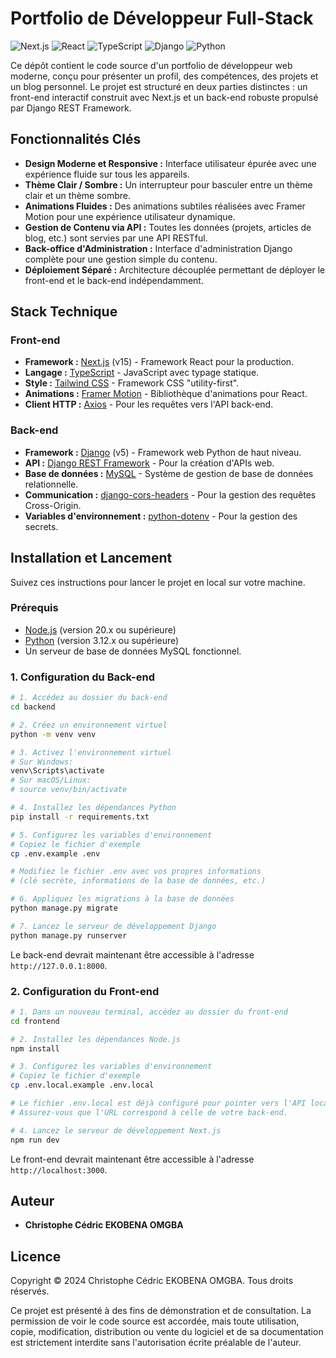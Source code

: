 # Portfolio de Développeur Full-Stack

![Next.js](https://img.shields.io/badge/Next.js-000000?style=for-the-badge&logo=nextdotjs&logoColor=white)
![React](https://img.shields.io/badge/React-20232A?style=for-the-badge&logo=react&logoColor=61DAFB)
![TypeScript](https://img.shields.io/badge/TypeScript-007ACC?style=for-the-badge&logo=typescript&logoColor=white)
![Django](https://img.shields.io/badge/Django-092E20?style=for-the-badge&logo=django&logoColor=white)
![Python](https://img.shields.io/badge/Python-3776AB?style=for-the-badge&logo=python&logoColor=white)

Ce dépôt contient le code source d'un portfolio de développeur web moderne, conçu pour présenter un profil, des compétences, des projets et un blog personnel. Le projet est structuré en deux parties distinctes : un front-end interactif construit avec Next.js et un back-end robuste propulsé par Django REST Framework.

## Fonctionnalités Clés

- **Design Moderne et Responsive :** Interface utilisateur épurée avec une expérience fluide sur tous les appareils.
- **Thème Clair / Sombre :** Un interrupteur pour basculer entre un thème clair et un thème sombre.
- **Animations Fluides :** Des animations subtiles réalisées avec Framer Motion pour une expérience utilisateur dynamique.
- **Gestion de Contenu via API :** Toutes les données (projets, articles de blog, etc.) sont servies par une API RESTful.
- **Back-office d'Administration :** Interface d'administration Django complète pour une gestion simple du contenu.
- **Déploiement Séparé :** Architecture découplée permettant de déployer le front-end et le back-end indépendamment.

## Stack Technique

### Front-end

- **Framework :** [Next.js](https://nextjs.org/) (v15) - Framework React pour la production.
- **Langage :** [TypeScript](https://www.typescriptlang.org/) - JavaScript avec typage statique.
- **Style :** [Tailwind CSS](https://tailwindcss.com/) - Framework CSS "utility-first".
- **Animations :** [Framer Motion](https://www.framer.com/motion/) - Bibliothèque d'animations pour React.
- **Client HTTP :** [Axios](https://axios-http.com/) - Pour les requêtes vers l'API back-end.

### Back-end

- **Framework :** [Django](https://www.djangoproject.com/) (v5) - Framework web Python de haut niveau.
- **API :** [Django REST Framework](https://www.django-rest-framework.org/) - Pour la création d'APIs web.
- **Base de données :** [MySQL](https://www.mysql.com/) - Système de gestion de base de données relationnelle.
- **Communication :** [django-cors-headers](https://github.com/adamchainz/django-cors-headers) - Pour la gestion des requêtes Cross-Origin.
- **Variables d'environnement :** [python-dotenv](https://github.com/theskumar/python-dotenv) - Pour la gestion des secrets.

## Installation et Lancement

Suivez ces instructions pour lancer le projet en local sur votre machine.

### Prérequis

- [Node.js](https://nodejs.org/en/) (version 20.x ou supérieure)
- [Python](https://www.python.org/downloads/) (version 3.12.x ou supérieure)
- Un serveur de base de données MySQL fonctionnel.

### 1. Configuration du Back-end

```bash
# 1. Accédez au dossier du back-end
cd backend

# 2. Créez un environnement virtuel
python -m venv venv

# 3. Activez l'environnement virtuel
# Sur Windows:
venv\Scripts\activate
# Sur macOS/Linux:
# source venv/bin/activate

# 4. Installez les dépendances Python
pip install -r requirements.txt

# 5. Configurez les variables d'environnement
# Copiez le fichier d'exemple
cp .env.example .env

# Modifiez le fichier .env avec vos propres informations
# (clé secrète, informations de la base de données, etc.)

# 6. Appliquez les migrations à la base de données
python manage.py migrate

# 7. Lancez le serveur de développement Django
python manage.py runserver
```

Le back-end devrait maintenant être accessible à l'adresse `http://127.0.0.1:8000`.

### 2. Configuration du Front-end

```bash
# 1. Dans un nouveau terminal, accédez au dossier du front-end
cd frontend

# 2. Installez les dépendances Node.js
npm install

# 3. Configurez les variables d'environnement
# Copiez le fichier d'exemple
cp .env.local.example .env.local

# Le fichier .env.local est déjà configuré pour pointer vers l'API locale.
# Assurez-vous que l'URL correspond à celle de votre back-end.

# 4. Lancez le serveur de développement Next.js
npm run dev
```

Le front-end devrait maintenant être accessible à l'adresse `http://localhost:3000`.

## Auteur

- **Christophe Cédric EKOBENA OMGBA**

## Licence

Copyright © 2024 Christophe Cédric EKOBENA OMGBA. Tous droits réservés.

Ce projet est présenté à des fins de démonstration et de consultation. La permission de voir le code source est accordée, mais toute utilisation, copie, modification, distribution ou vente du logiciel et de sa documentation est strictement interdite sans l'autorisation écrite préalable de l'auteur.
